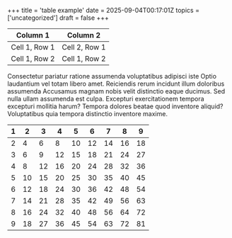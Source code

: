 +++
title = 'table example'
date = 2025-09-04T00:17:01Z
topics = ['uncategorized']
draft = false
+++


| Column 1      | Column 2      |
| ------------- | ------------- |
| Cell 1, Row 1 | Cell 2, Row 1 |
| Cell 1, Row 2 | Cell 1, Row 2 |

Consectetur pariatur ratione assumenda voluptatibus adipisci iste Optio laudantium vel totam libero amet. Reiciendis rerum incidunt illum doloribus assumenda Accusamus magnam nobis velit distinctio eaque ducimus. Sed nulla ullam assumenda est culpa. Excepturi exercitationem tempora excepturi mollitia harum? Tempora dolores beatae quod inventore aliquid? Voluptatibus quia tempora distinctio inventore maxime.

| 1 | 2 | 3 | 4 | 5 | 6 | 7 | 8 | 9 |
| --- | --- | --- | --- | --- | --- | --- | --- | --- |
| 2 | 4 | 6 | 8 | 10 | 12 | 14 | 16 | 18 |
| 3 | 6 | 9 | 12 | 15 | 18 | 21 | 24 | 27 |
| 4 | 8 | 12 | 16 | 20 | 24 | 28 | 32 | 36 |
| 5 | 10 | 15 | 20 | 25 | 30 | 35 | 40 | 45 |
| 6 | 12 | 18 | 24 | 30 | 36 | 42 | 48 | 54 |
| 7 | 14 | 21 | 28 | 35 | 42 | 49 | 56 | 63 |
| 8 | 16 | 24 | 32 | 40 | 48 | 56 | 64 | 72 |
| 9 | 18 | 27 | 36 | 45 | 54 | 63 | 72 | 81 |


